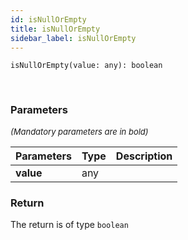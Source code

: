```yaml
---
id: isNullOrEmpty
title: isNullOrEmpty
sidebar_label: isNullOrEmpty
---
```


```tsx
isNullOrEmpty(value: any): boolean
```
<br/>



### Parameters

<font size="2"><i>(Mandatory parameters are in bold)</i></font>

| Parameters | Type | Description |
| --------- | ---- | ----------- |
| **value** | any |  |


### Return



The return is of type <code>boolean</code>